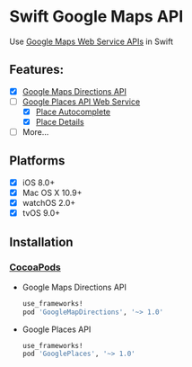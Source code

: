 # Swift Google Maps API
Use [Google Maps Web Service APIs](https://developers.google.com/maps/get-started/#web-service-apis) in Swift

## Features:
- [x] [Google Maps Directions API](https://developers.google.com/maps/documentation/directions/)
- [ ] [Google Places API Web Service](https://developers.google.com/places/web-service/)
  - [x] [Place Autocomplete](https://developers.google.com/places/web-service/autocomplete)
  - [x] [Place Details](https://developers.google.com/places/web-service/details)
- [ ] More...

## Platforms
- [x] iOS 8.0+
- [x] Mac OS X 10.9+
- [x] watchOS 2.0+
- [x] tvOS 9.0+

## Installation

### [CocoaPods](http://cocoapods.org)
- Google Maps Directions API

  ```ruby
  use_frameworks!
  pod 'GoogleMapDirections', '~> 1.0'
  ```
- Google Places API

  ```ruby
  use_frameworks!
  pod 'GooglePlaces', '~> 1.0'
  ```
